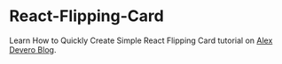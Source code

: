 # React-Flipping-Card
Learn How to Quickly Create Simple React Flipping Card tutorial on [Alex Devero Blog](http://blog.alexdevero.com/).
